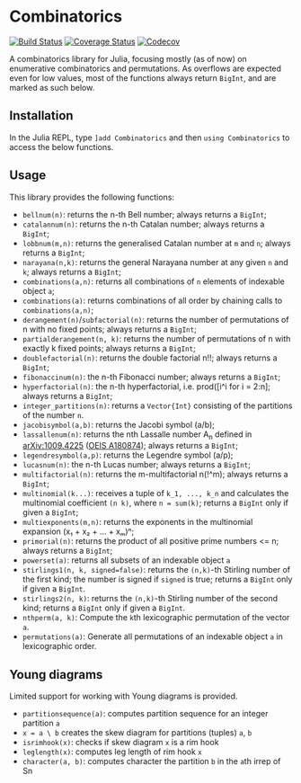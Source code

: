 # Combinatorics

[![Build Status](https://travis-ci.org/JuliaMath/Combinatorics.jl.svg?branch=master)](https://travis-ci.org/JuliaMath/Combinatorics.jl)
[![Coverage Status](https://coveralls.io/repos/github/JuliaMath/Combinatorics.jl/badge.svg?branch=master)](https://coveralls.io/github/JuliaMath/Combinatorics.jl?branch=master)
[![Codecov](https://codecov.io/gh/JuliaMath/Combinatorics.jl/branch/master/graph/badge.svg)](https://codecov.io/gh/JuliaMath/Combinatorics.jl)

A combinatorics library for Julia, focusing mostly (as of now) on enumerative
combinatorics and permutations.  As overflows are expected even for low values,
most of the functions always return `BigInt`, and are marked as such below.

## Installation

In the Julia REPL, type `]add Combinatorics` and then `using Combinatorics` to access the below functions.

## Usage

This library provides the following functions:
 - `bellnum(n)`: returns the n-th Bell number; always returns a `BigInt`;
 - `catalannum(n)`: returns the n-th Catalan number; always returns a `BigInt`;
 - `lobbnum(m,n)`: returns the generalised Catalan number at `m` and `n`; always returns a `BigInt`;
 - `narayana(n,k)`: returns the general Narayana number at any given `n` and `k`; always returns a `BigInt`;
 - `combinations(a,n)`: returns all combinations of `n` elements of indexable object `a`;
 - `combinations(a)`: returns combinations of all order by chaining calls to `combinations(a,n)`;
 - `derangement(n)`/`subfactorial(n)`: returns the number of permutations of n with no fixed points; always returns a `BigInt`;
 - `partialderangement(n, k)`: returns the number of permutations of n with exactly k fixed points; always returns a `BigInt`;
 - `doublefactorial(n)`: returns the double factorial n!!; always returns a `BigInt`;
 - `fibonaccinum(n)`: the n-th Fibonacci number; always returns a `BigInt`;
 - `hyperfactorial(n)`: the n-th hyperfactorial, i.e. prod([i^i for i = 2:n]; always returns a `BigInt`;
 - `integer_partitions(n)`: returns a `Vector{Int}` consisting of the partitions of the number `n`.
 - `jacobisymbol(a,b)`: returns the Jacobi symbol (a/b);
 - `lassallenum(n)`: returns the nth Lassalle number A<sub>n</sub> defined in [arXiv:1009.4225](http://arxiv.org/abs/1009.4225) ([OEIS A180874](http://oeis.org/A180874)); always returns a `BigInt`;
 - `legendresymbol(a,p)`: returns the Legendre symbol (a/p);
 - `lucasnum(n)`: the n-th Lucas number; always returns a `BigInt`;
 - `multifactorial(n)`: returns the m-multifactorial n(!^m); always returns a `BigInt`;
 - `multinomial(k...)`: receives a tuple of `k_1, ..., k_n` and calculates the multinomial coefficient `(n k)`, where `n = sum(k)`; returns a `BigInt` only if given a `BigInt`;
 - `multiexponents(m,n)`: returns the exponents in the multinomial expansion (x₁ + x₂ + ... + xₘ)ⁿ;
 - `primorial(n)`: returns the product of all positive prime numbers <= n; always returns a `BigInt`;
 - `powerset(a)`: returns all subsets of an indexable object `a`
 - `stirlings1(n, k, signed=false)`: returns the `(n,k)`-th Stirling number of the first kind; the number is signed if `signed` is true; returns a `BigInt` only if given a `BigInt`.
 - `stirlings2(n, k)`: returns the `(n,k)`-th Stirling number of the second kind; returns a `BigInt` only if given a `BigInt`.
 - `nthperm(a, k)`: Compute the `k`th lexicographic permutation of the vector `a`.
 - `permutations(a)`: Generate all permutations of an indexable object `a` in lexicographic order.

Young diagrams
--------------
Limited support for working with Young diagrams is provided.

- `partitionsequence(a)`: computes partition sequence for an integer partition `a`
- `x = a \ b` creates the skew diagram for partitions (tuples) `a`, `b`
- `isrimhook(x)`: checks if skew diagram `x` is a rim hook
- `leglength(x)`: computes leg length of rim hook `x`
- `character(a, b)`: computes character the partition `b` in the `a`th irrep of Sn
